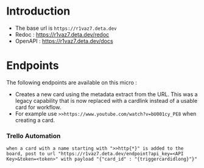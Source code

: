 # Introduction

- The base url is `https://r1vaz7.deta.dev`
- Redoc : https://r1vaz7.deta.dev/redoc
- OpenAPI : https://r1vaz7.deta.dev/docs

# Endpoints

The following endpoints are available on this micro :


- Creates a new card using the metadata extract from the URL. This was a legacy capability that is now replaced with a cardlink instead of a usable card for workflow.
- For example use `>>https://www.youtube.com/watch?v=bU001cy_PE8` when creating a card.

### Trello Automation

`when a card with a name starting with ">>http{*}" is added to the board, post to url "https://r1vaz7.deta.dev/endpoint?api_key=<API Key>&token=<token>" with payload "{"card_id" : "{triggercardidlong}"}"`
